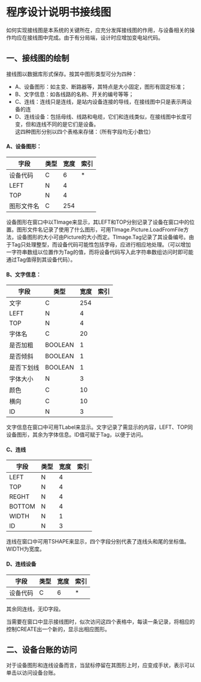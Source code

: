 # 程序设计说明书接线图

如何实现接线图是本系统的关键所在，应充分发挥接线图的作用，与设备相关的操作均应在接线图中完成。由于有分局端，设计时应增加变电站代码。

## 一、接线图的绘制
接线图以数据库形式保存。按其中图形类型可分为四种：
* A、设备图形：如主变、断路器等，其特点是大小固定，图形有固定标准；
* B、文字信息：如各线路的名称、开关的编号等等；
* C、连线：连线只是连线，是站内设备连接的导线，在接线图中只是表示两设备的连
* D、连线设备：包括母线、线路和电缆，它们和连线类似，在接线图中长度可变，但和连线不同的是它们是设备。  
这四种图形分别以四个表格来存储：（所有字段均无小数位）

#### A、设备图形：
字段     |     类型    |      宽度    |      索引
--       |     --    |      --      |      --
设备代码  |       C    |        6    |          *
LEFT     |       N    |        4    |
TOP      |       N    |        4    |
图形文件名 |       C   |        254   |

设备图形在窗口中以TImage来显示，其LEFT和TOP分别记录了设备在窗口中的位置。图形文件名记录了使用了什么图形，可用TImage.Picture.LoadFromFile方法，设备图形的大小可由Picture的大小而定。TImage.Tag记录了其设备编号。由于Tag只处理整型，而设备代码可能性包括字母，应进行相应地处理。（可以增加一字符串数组以位置作为Tag的值，而将设备代码写入此字符串数组访问时即可能通过Tag值得到其设备代码）。

#### B、文字信息：
字段      |     类型    |      宽度    |      索引
--        |     --    |      --      |      --
文字      |     C      |    254       |
LEFT     |       N    |       4      |
TOP      |       N    |       4      |
字体名    |    C       |   20         |
是否加粗  | BOOLEAN    |    1          |
是否倾斜  | BOOLEAN    |    1          |
是否下划线 | BOOLEAN   |    1          |
字体大小   |   N       |    3          |
颜色      |     C      |   10         |
横向      |     C      |   10         |
ID       |       N    |     3         |
文字信息在窗口中可用TLabel来显示。文字记录了需显示的内容，LEFT、TOP同设备图形，其余为字体信息。ID值可赋于Tag，以便于访问。

#### C、连线

字段      |     类型   |     宽度      |      索引
--       |     --     |      --      |      --
LEFT     |   N        |   4          |                       
TOP      |   N        |   4          |
REGHT    |   N        |   4          |
BOTTOM   |   N        |   4          |
WIDTH    |   N        |   1          |
ID       |   N        |   3          |
连线在窗口中可用TSHAPE来显示，四个字段分别代表了连线头和尾的坐标值。WIDTH为宽度。

#### D、连线设备

字段      |     类型   |     宽度      |      索引
--       |     --     |      --      |      --
设备代码  |      C     |      6       |      *

其余同连线，无ID字段。

当需要在窗口中显示接线图时，似次访问这四个表格中，每读一条记录，将相应的控制CREATE出一个新的，显示出相应图形。

## 二、设备台账的访问
对于设备图形和连线设备而言，当鼠标停留在其图形上时，应变成手状，表示可以单击以访问设备台账。
